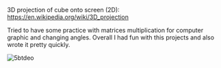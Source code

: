 3D projection of cube onto screen (2D): https://en.wikipedia.org/wiki/3D_projection

Tried to have some practice with matrices multiplication for computer graphic and changing angles. Overall I had fun with this projects and also wrote it pretty quickly.

![5btdeo](https://user-images.githubusercontent.com/57571014/120465244-0c16c500-c39e-11eb-9972-18a811543fd8.gif)